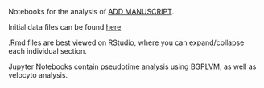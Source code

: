 Notebooks for the analysis of [ADD MANUSCRIPT]().

Initial data files can be found [here](https://figshare.com/projects/Treg_scRNA-seq/38864)

.Rmd files are best viewed on RStudio, where you can expand/collapse each individual section.

Jupyter Notebooks contain pseudotime analysis using BGPLVM, as well as velocyto analysis.